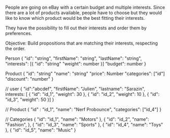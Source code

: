 People are going on eBay with a certain budget and multiple interests. Since there are a lot of products available, people have to choose but they would like to know which product would be the best fitting their interests.They have the possibility to fill out their interests and order them by preferences.
Objective: Build propositions that are matching their interests, respecting the order.


Person
{
    "id": "string",
    "firstName": "string",
    "lastName": "string",
    "interests": [{
        "id": "string"
        "weight": number
    }]
    "budget": number
}


Product
{
    "id": "string"
    "name": "string"
    "price": Number
    "categories": ["id"]
    "discount": "number"
}

// user
{
    "id":"abcdef",
    "firstName": "Julien",
    "lastname": "Sarazin",
    interests: [
    {
        "id": "id_1",
        "weight": 30
    },
    {
        "id": "id_2",
        "weight": 10
    },
    {
        "id": "id_3",
        "weight": 50
    }]
}

// Product
{
   "id" : "id_1",
   "name": "Nerf Probounce",
   "categories": ["id_4"]
}


// Categories
{
    "id": "id_1",
    "name": "Motors"
},
{
    "id": "id_2",
    "name": "Fashion",
},
{
    "id": "id_3",
    "name": "Sports"
},
{
    "id": "id_4",
    "name": "Toys"
},
{
    "id": "id_5",
    "name": "Music"
}
